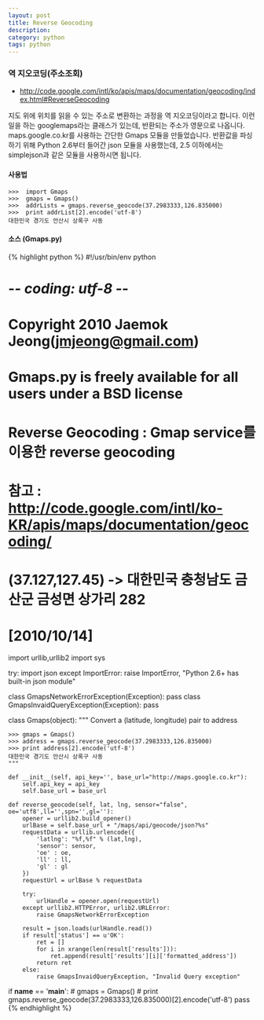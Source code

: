 ```yaml
---
layout: post
title: Reverse Geocoding
description: 
category: python
tags: python
---
```


### 역 지오코딩(주소조회)

- http://code.google.com/intl/ko/apis/maps/documentation/geocoding/index.html#ReverseGeocoding

지도 위에 위치를 읽을 수 있는 주소로 변환하는 과정을 역 지오코딩이라고 합니다. 이런 일을 하는
googlemaps라는 클래스가 있는데, 반환되는 주소가 영문으로 나옵니다. maps.google.co.kr를 사용하는
간단한 Gmaps 모듈을 만들었습니다. 반환값을 파싱하기 위해 Python 2.6부터 들어간 json 모듈을
사용했는데, 2.5 이하에서는 simplejson과 같은 모듈을 사용하시면 됩니다.

#### 사용법

	>>>  import Gmaps
    >>>  gmaps = Gmaps()
    >>>  addrLists = gmaps.reverse_geocode(37.2983333,126.835000)
    >>>  print addrList[2].encode('utf-8')
    대한민국 경기도 안산시 상록구 사동

#### 소스 (Gmaps.py)

{% highlight python %}
#!/usr/bin/env python
# -*- coding: utf-8 -*-
#
# Copyright 2010 Jaemok Jeong(jmjeong@gmail.com)
# Gmaps.py is freely available for all users under a BSD license
#
#
# Reverse Geocoding : Gmap service를 이용한 reverse geocoding
# 참고 : http://code.google.com/intl/ko-KR/apis/maps/documentation/geocoding/
#
#    (37.127,127.45) -> 대한민국 충청남도 금산군 금성면 상가리 282
#
# [2010/10/14]

import urllib,urllib2
import sys

try:
    import json
except ImportError:
    raise ImportError, "Python 2.6+ has built-in json module"

class GmapsNetworkErrorException(Exception):
    pass
class GmapsInvaidQueryException(Exception):
    pass

class Gmaps(object):
    """
    Convert a (latitude, longitude) pair to address

    >>> gmaps = Gmaps()
    >>> address = gmaps.reverse_geocode(37.2983333,126.835000)
    >>> print address[2].encode('utf-8')
    대한민국 경기도 안산시 상록구 사동
    """
    
    def __init__(self, api_key='', base_url="http://maps.google.co.kr"):
        self.api_key = api_key
        self.base_url = base_url

    def reverse_geocode(self, lat, lng, sensor="false", oe='utf8',ll='',spn='',gl=''):
        opener = urllib2.build_opener()
        urlBase = self.base_url + "/maps/api/geocode/json?%s"
        requestData = urllib.urlencode({
            'latlng': "%f,%f" % (lat,lng),
            'sensor': sensor,
            'oe' : oe,
            'll' : ll,
            'gl' : gl
        })
        requestUrl = urlBase % requestData
        
        try:
            urlHandle = opener.open(requestUrl)
        except urllib2.HTTPError, urlib2.URLError:
            raise GmapsNetworkErrorException
        
        result = json.loads(urlHandle.read())
        if result['status'] == u'OK':
            ret = []
            for i in xrange(len(result['results'])):
                ret.append(result['results'][i]['formatted_address'])
            return ret
        else:
            raise GmapsInvaidQueryException, "Invalid Query exception"
        
if __name__ == '__main__':
    # gmaps = Gmaps()
    # print gmaps.reverse_geocode(37.2983333,126.835000)[2].encode('utf-8')
    pass
{% endhighlight %}	
